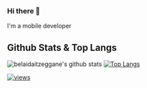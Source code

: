 ### Hi there 👋

I'm a mobile developer  



## Github Stats & Top Langs

![belaidaitzeggane's github stats](https://github-readme-stats.vercel.app/api?username=belaidaitzeggane&show_icons=true&theme=shades-of-purple&count_private=true)
[![Top Langs](https://github-readme-stats.vercel.app/api/top-langs/?username=belaidaitzeggane&hide=html,css&layout=compact&theme=shades-of-purple)](https://github.com/belaidaitzeggane/belaidaitzeggane)



  <a href="https://github.com/belaidaitzeggane"><img alt="views" title="Github views" src="https://freshidea.com/jonah/app/ghpvc/"/></a>
